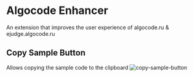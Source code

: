 # Algocode Enhancer

An extension that improves the user experience of algocode.ru & ejudge.algocode.ru

## Copy Sample Button
Allows copying the sample code to the clipboard
![copy-sample-button]()